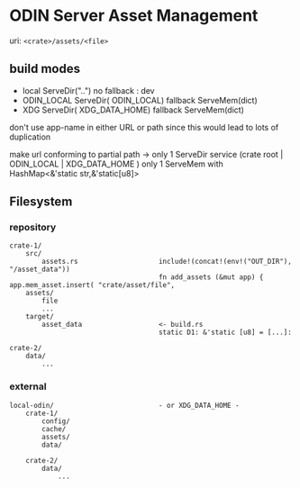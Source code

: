 # ODIN Server Asset Management

uri:  `<crate>/assets/<file>`

## build modes
- local ServeDir("..")  no fallback  : dev
- ODIN_LOCAL ServeDir( ODIN_LOCAL) fallback ServeMem(dict)
- XDG ServeDir( XDG_DATA_HOME) fallback ServeMem(dict)


don't use app-name in either URL or path since this would lead to lots of duplication

make url conforming to partial path -> only 1 ServeDir service (crate root | ODIN_LOCAL | XDG_DATA_HOME ) 
only 1 ServeMem with HashMap<&'static str,&'static[u8]>


## Filesystem

### repository
```
crate-1/
    src/
        assets.rs                    include!(concat!(env!("OUT_DIR"), "/asset_data"))
                                     fn add_assets (&mut app) { app.mem_asset.insert( "crate/asset/file", 
    assets/
        file
        ...
    target/
        asset_data                   <- build.rs
                                     static D1: &'static [u8] = [...]:          

crate-2/
    data/
        ...
```

### external
```
local-odin/                          - or XDG_DATA_HOME -
    crate-1/
        config/                      
        cache/                       
        assets/                       
        data/                        

    crate-2/
        data/
            ...
```